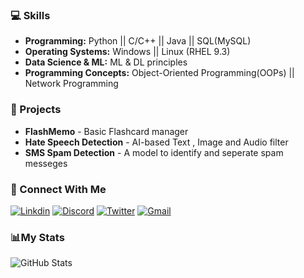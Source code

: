 
### 💻 Skills 
- **Programming:** Python || C/C++ || Java || SQL(MySQL)
- **Operating Systems:** Windows || Linux (RHEL 9.3)
- **Data Science & ML:** ML & DL principles
- **Programming Concepts:** Object-Oriented Programming(OOPs) || Network Programming

### 🚀 Projects
- **FlashMemo** - Basic Flashcard manager
- **Hate Speech Detection** - AI-based Text , Image and Audio filter
- **SMS Spam Detection** - A model to identify and seperate spam messeges

### 🪪 Connect With Me
[![Linkdin](https://img.shields.io/badge/LinkedIn-%230077B5.svg?logo=linkedin&logoColor=white)](https://linkdin.com/tanishka-dhanwan-788443317)
[![Discord](https://img.shields.io/badge/Discord-%237289DA.svg?logo=discord&logoColor=white)](https://discordapp.com/users/1288912394575155260)
[![Twitter](https://img.shields.io/badge/Twitter-%231DA1F2.svg?logo=Twitter&logoColor=white)](https://twitter.com/DhanwanTanishka)
[![Gmail](https://img.shields.io/badge/Gmail-%23D14836.svg?logo=gmail&logoColor=white)](mailto:dhanwantanishka4169@gmail.com)

### 📊My Stats
![GitHub Stats](https://github-readme-stats.vercel.app/api?username=dhanwantanishka&theme=radical&hide_border=false&include_all_commits=false&count_private=true)




  
